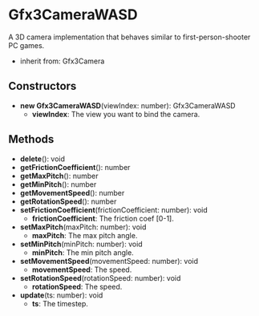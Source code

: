 # Gfx3CameraWASD

A 3D camera implementation that behaves similar to first-person-shooter PC games.
- inherit from: Gfx3Camera
## Constructors
* **new Gfx3CameraWASD**(viewIndex: number): Gfx3CameraWASD   
  * **viewIndex**: The view you want to bind the camera.
## Methods
* **delete**(): void   
* **getFrictionCoefficient**(): number   
* **getMaxPitch**(): number   
* **getMinPitch**(): number   
* **getMovementSpeed**(): number   
* **getRotationSpeed**(): number   
* **setFrictionCoefficient**(frictionCoefficient: number): void   
  * **frictionCoefficient**: The friction coef [0-1].
* **setMaxPitch**(maxPitch: number): void   
  * **maxPitch**: The max pitch angle.
* **setMinPitch**(minPitch: number): void   
  * **minPitch**: The min pitch angle.
* **setMovementSpeed**(movementSpeed: number): void   
  * **movementSpeed**: The speed.
* **setRotationSpeed**(rotationSpeed: number): void   
  * **rotationSpeed**: The speed.
* **update**(ts: number): void   
  * **ts**: The timestep.
